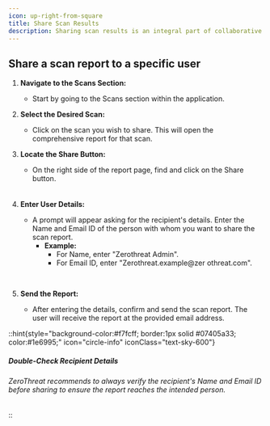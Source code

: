 ```yaml
---
icon: up-right-from-square
title: Share Scan Results
description: Sharing scan results is an integral part of collaborative vulnerability management. It allows you to keep your team informed, involve stakeholders, and streamline remediation efforts. With ZeroThreat, you can securely share detailed scan reports with specific users, ensuring that critical insights reach the right people at the right time.
---
```


## Share a scan report to a specific user

1. **Navigate to the Scans Section:**
   - Start by going to the Scans section within the application.
2. **Select the Desired Scan:**
   - Click on the scan you wish to share. This will open the comprehensive report for that scan.
3. **Locate the Share Button:**

   - On the right side of the report page, find and click on the Share button.
     <img src="/Images/image (75).png" alt="" style="display:block; margin-right:auto; margin-left:auto; margin-top:20px;">

4. **Enter User Details:**

   - A prompt will appear asking for the recipient's details. Enter the Name and Email ID of the person with whom you want to share the scan report.
     - **Example:**
       - For Name, enter "Zerothreat Admin".
       - For Email ID, enter "Zerothreat.example@zer othreat.com".
         <img src="/Images/image (76).png" alt="" style="display:block; margin:30px auto; margin-bottom:0px;">

5. **Send the Report:**
   - After entering the details, confirm and send the scan report. The user will receive the report at the provided email address.

::hint{style="background-color:#f7fcff; border:1px solid #07405a33; color:#1e6995;" icon="circle-info" iconClass="text-sky-600"}

##### Double-Check Recipient Details

###### ZeroThreat recommends to always verify the recipient's Name and Email ID before sharing to ensure the report reaches the intended person.

::
